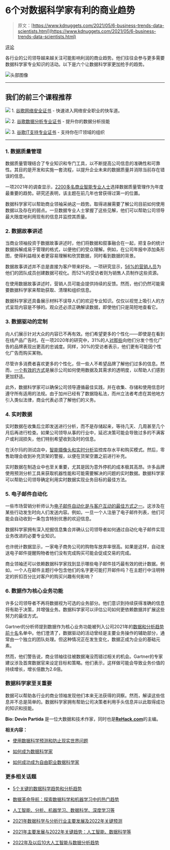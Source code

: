 # 6个对数据科学家有利的商业趋势

> 原文：[https://www.kdnuggets.com/2021/05/6-business-trends-data-scientists.html](https://www.kdnuggets.com/2021/05/6-business-trends-data-scientists.html)

[评论](#comments)

各行业的公司领导越来越关注可能影响利润的商业趋势。他们往往会参与更多需要数据科学家专业知识的活动。以下是六个让数据科学家更加抢手的趋势。

![头部图像](../Images/fb8198736a7a48cba20eabd335c2556f.png)

* * *

## 我们的前三个课程推荐

![](../Images/0244c01ba9267c002ef39d4907e0b8fb.png) 1\. [谷歌网络安全证书](https://www.kdnuggets.com/google-cybersecurity) - 快速进入网络安全职业的快车道。

![](../Images/e225c49c3c91745821c8c0368bf04711.png) 2\. [谷歌数据分析专业证书](https://www.kdnuggets.com/google-data-analytics) - 提升你的数据分析技能

![](../Images/0244c01ba9267c002ef39d4907e0b8fb.png) 3\. [谷歌IT支持专业证书](https://www.kdnuggets.com/google-itsupport) - 支持你在IT领域的组织

* * *

### **1\. 数据质量管理**

数据质量管理结合了专业知识和专门工具，以不断提高公司信息的准确性和可靠性。其目的是开发和实施一套流程，以提升企业未来的数据质量并消除当前存在错误的信息。

一项2021年的调查显示，[2200多名商业智能专业人士](https://bi-survey.com/top-business-intelligence-trends)选择数据质量管理作为年度最重要的趋势。研究还表明，该主题在前几年也曾获得过第一的位置。

数据科学家可以帮助商业领袖采纳这一趋势。取得进展需要了解公司目前如何使用数据以及存在的弱点。一旦数据专业人士掌握了这些见解，他们可以帮助公司领导最大限度地利用现有的信息并监控其质量。

### **2\. 数据故事讲述**

当商业领袖投资于数据故事讲述时，他们将数据和叙事融合在一起，把复杂的统计数据拆解成易于管理的格式，以便他们的受众理解。例如，在公司年报中添加条形图，使得利益相关者更容易理解和欣赏数据，同时看到数据的背景。

数据故事讲述并不总是直接为客户带来好处。一项研究显示，[56%的营销人员](https://venngage.com/blog/data-storytelling/)为他们的团队成员创建数据可视化。而52%的受访者则为销售人员制作这些资源。

在使用数据故事讲述时，营销人员可能会提供持续的反馈。然而，他们仍然可能需要数据科学家来帮助获取、清理和组织信息。

数据科学家还具备展示材料不误导人们的欢迎专业知识。仅仅以视觉上吸引人的方式呈现内容是不够的。观众还必须正确解读数据，即使他们只是简短地查看它。

### **3\. 数据驱动的定制**

向人们展示针对大众的内容已不再有效。他们希望更多的个性化——即使是在看到在线产品广告时。在一项2020年的研究中，31%的人[对那些](http://www.globenewswire.com/en/news-release/2020/07/14/2061942/0/en/STUDY-As-Brands-Continue-to-Navigate-Change-43-of-Consumers-Say-Digital-Ads-Should-be-Personalized.html)向他们分发个性化广告的品牌表现出更高的忠诚度。同样，30%的受访者表示，他们更有可能因个性化广告而购买某物。

尽管许多消费者喜欢更多的个性化，但一些人不希望品牌了解他们过多的信息。然而，[一个有效的方式](https://www.vistacollege.edu/blog/careers/business/how-new-business-trends-are-shaping-career-paths/)是展示公司如何使用数据及其需求的透明度，以帮助人们感到更加舒适。

此外，数据科学家可以确保公司领导遵循最佳实践，并在收集、存储和使用信息时遵守所有适用的法规。由于加州已经有了数据隐私法，而州立法者考虑在其他地方引入类似法律，商业代表必须了解他们的义务。

### **4\. 实时数据**

实时数据在收集后立即发送进行分析，而不是存储起来，等待几天、几周甚至几个月后再进行检查。如果公司领导从事的行业中，延迟决策可能会导致过多的不满客户或利润损失，他们特别希望收到及时的信息。

在沃尔玛的测试店中，[智能摄像头和实时分析](https://rehack.com/featured/how-are-artificial-intelligence-and-machine-learning-improving-in-person-retail-experiences/)监控库存水平和购买模式。然后，零售助理会收到补充货架的警报，以便在货架空置之前进行补充。

实时数据在制造业中也至关重要，尤其是因为意外停机的成本极其高昂。许多品牌使用预测分析工具来获取机器性能和可能需要解决的问题的实时数据。数据科学家可以帮助公司领导确定利用实时数据实现业务目标的最佳方法。

### **5\. 电子邮件自动化**

一些市场营销分析师认为[电子邮件自动化是与客户互动的最佳方式之一](https://www.entrepreneur.com/article/368799)。这涉及在某些行动发生时向人们发送内容。例如，一旦一个人注册了电子邮件列表，他们可能会自动收到一条包含特别优惠的欢迎信息。

数据科学家拥有深入挖掘信息集合并确认公司领导者如何通过自动化电子邮件实现业务改进的必要专业知识。

也许统计数据显示，一家电子商务公司的购物车放弃率很高。如果是这样，自动发送电子邮件提醒购物者他们没有完成购买可能会促成交易的完成。

商业领袖还可以依赖数据科学家找到显示哪些电子邮件技巧最有效的统计数据。例如，一个人在邮件主题行中包含他们的名字更可能打开邮件吗？在主题行中注明特定的折扣百分比对客户的购买兴趣有何影响？

### **6\. 数据作为核心业务功能**

许多公司领导者不再将数据视为可选的业务部分。他们意识到持续获得准确的信息将有助于决策，并增强业务。数据科学家可以评估公司如何更依赖数据并扩展这些努力的最佳方式。

Gartner的分析师提到数据作为核心业务功能被列入公司2021年的[数据和分析趋势前十名](https://www.gartner.com/smarterwithgartner/gartner-top-10-data-and-analytics-trends-for-2021/)名单中。他们澄清了，数据驱动的活动曾经是主要业务操作的辅助部分，通常由一个独立的团队处理。但这种情况正在发生变化，数据正成为企业的基础元素。

然而，他们警告说，商业领袖往往被数据淹没而错过相关的机会。Gartner的专家建议涉及首席数据官来设定目标和策略。他们表示，这样做可能会导致业务价值的持续增长，增长倍数为2.6倍。

### **数据科学家至关重要**

数据可以帮助各行业的商业领袖发现他们本来无法获得的洞察。然而，解读这些信息并不总是简单的。数据科学家拥有帮助公司决策者利用手头信息并以此取得成功的知识和技能。

**Bio: Devin Partida** 是一位大数据和技术作家，同时也是[**ReHack.com**](https://rehack.com/)的主编。

**相关内容：**

+   [使用数据科学预测和防止现实世界问题](/2021/04/data-science-predict-prevent-real-world-problems.html)

+   [如何成为数据科学家](/2021/01/get-job-data-scientist.html)

+   [如何成功成为自由职业数据科学家](/2021/03/succeed-becoming-freelance-data-scientist.html)

### 更多相关话题

+   [5个关键的数据科学趋势和分析趋势](https://www.kdnuggets.com/2022/08/5-key-data-science-trends-analytics-trends.html)

+   [数据革命导航：探索数据科学和机器学习中的热门趋势](https://www.kdnuggets.com/navigating-the-data-revolution-exploring-the-booming-trends-in-data-science-and-machine-learning)

+   [人工智能、分析、机器学习、数据科学、深度学习等](https://www.kdnuggets.com/2021/12/developments-predictions-ai-machine-learning-data-science-research.html)

+   [2021年数据科学与分析行业主要发展及2022年关键预测](https://www.kdnuggets.com/2021/12/developments-predictions-data-science-analytics-industry.html)

+   [2021年主要发展与2022年关键趋势：人工智能、数据科学等](https://www.kdnuggets.com/2021/12/trends-ai-data-science-ml-technology.html)

+   [2022年及以后10大人工智能与数据分析趋势](https://www.kdnuggets.com/2021/12/10-key-ai-trends-for-2022.html)
